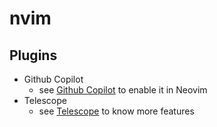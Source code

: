 # nvim

## Plugins
- Github Copilot
    - see [Github Copilot](https://github.com/zbirenbaum/copilot.lua) to enable it in Neovim
- Telescope
    - see [Telescope](https://github.com/nvim-telescope/telescope.nvim) to know more features
